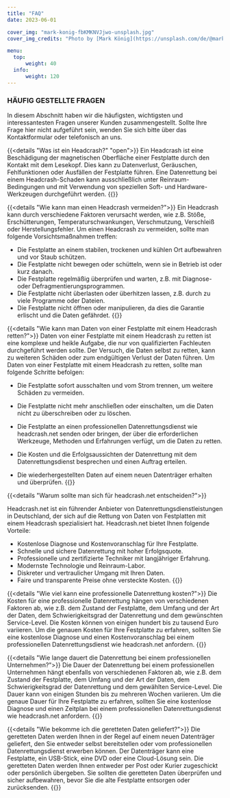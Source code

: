 ```yaml
---
title: "FAQ"
date: 2023-06-01

cover_img: "mark-konig-fbKMKNVJjwo-unsplash.jpg"
cover_img_credits: "Photo by [Mark König](https://unsplash.com/de/@markkoenig?utm_source=unsplash&utm_medium=referral&utm_content=creditCopyText) on [Unsplash](https://unsplash.com/photos/fbKMKNVJjwo?utm_source=unsplash&utm_medium=referral&utm_content=creditCopyText)"

menu:
  top:
      weight: 40
  info:
      weight: 120
---
```


### HÄUFIG GESTELLTE FRAGEN

In diesem Abschnitt haben wir die häufigsten, wichtigsten und interessantesten Fragen unserer Kunden zusammengestellt. Sollte Ihre Frage hier nicht aufgeführt sein, wenden Sie sich bitte über das Kontaktformular oder telefonisch an uns.

{{<details "Was ist ein Headcrash?" "open">}}
Ein Headcrash ist eine Beschädigung der magnetischen Oberfläche einer Festplatte durch den Kontakt mit dem Lesekopf. Dies kann zu Datenverlust, Geräuschen, Fehlfunktionen oder Ausfällen der Festplatte führen. Eine Datenrettung bei einem Headcrash-Schaden kann ausschließlich unter Reinraum-Bedingungen und mit Verwendung von speziellen Soft- und Hardware-Werkzeugen durchgeführt werden.
{{</details>}}

{{<details "Wie kann man einen Headcrash vermeiden?">}}
Ein Headcrash kann durch verschiedene Faktoren verursacht werden, wie z.B. Stöße, Erschütterungen, Temperaturschwankungen, Verschmutzung, Verschleiß oder Herstellungsfehler. Um einen Headcrash zu vermeiden, sollte man folgende Vorsichtsmaßnahmen treffen:

- Die Festplatte an einem stabilen, trockenen und kühlen Ort aufbewahren und vor Staub schützen.
- Die Festplatte nicht bewegen oder schütteln, wenn sie in Betrieb ist oder kurz danach.
- Die Festplatte regelmäßig überprüfen und warten, z.B. mit Diagnose- oder Defragmentierungsprogrammen.
- Die Festplatte nicht überlasten oder überhitzen lassen, z.B. durch zu viele Programme oder Dateien.
- Die Festplatte nicht öffnen oder manipulieren, da dies die Garantie erlischt und die Daten gefährdet.
{{</details>}}

{{<details "Wie kann man Daten von einer Festplatte mit einem Headcrash retten?">}}
Daten von einer Festplatte mit einem Headcrash zu retten ist eine komplexe und heikle Aufgabe, die nur von qualifizierten Fachleuten durchgeführt werden sollte. Der Versuch, die Daten selbst zu retten, kann zu weiteren Schäden oder zum endgültigen Verlust der Daten führen. Um Daten von einer Festplatte mit einem Headcrash zu retten, sollte man folgende Schritte befolgen:

- Die Festplatte sofort ausschalten und vom Strom trennen, um weitere Schäden zu vermeiden.

- Die Festplatte nicht mehr anschließen oder einschalten, um die Daten nicht zu überschreiben oder zu löschen.

- Die Festplatte an einen professionellen Datenrettungsdienst wie headcrash.net senden oder bringen, der über die erforderlichen Werkzeuge, Methoden und Erfahrungen verfügt, um die Daten zu retten.

- Die Kosten und die Erfolgsaussichten der Datenrettung mit dem Datenrettungsdienst besprechen und einen Auftrag erteilen.

- Die wiederhergestellten Daten auf einem neuen Datenträger erhalten und überprüfen.
{{</details>}}

{{<details "Warum sollte man sich für headcrash.net entscheiden?">}}

Headcrash.net ist ein führender Anbieter von Datenrettungsdienstleistungen in Deutschland, der sich auf die Rettung von Daten von Festplatten mit einem Headcrash spezialisiert hat. Headcrash.net bietet Ihnen folgende Vorteile:

- Kostenlose Diagnose und Kostenvoranschlag für Ihre Festplatte.
- Schnelle und sichere Datenrettung mit hoher Erfolgsquote.
- Professionelle und zertifizierte Techniker mit langjähriger Erfahrung.
- Modernste Technologie und Reinraum-Labor.
- Diskreter und vertraulicher Umgang mit Ihren Daten.
- Faire und transparente Preise ohne versteckte Kosten.
{{</details>}}

{{<details "Wie viel kann eine professionelle Datenrettung kosten?">}}
Die Kosten für eine professionelle Datenrettung hängen von verschiedenen Faktoren ab, wie z.B. dem Zustand der Festplatte, dem Umfang und der Art der Daten, dem Schwierigkeitsgrad der Datenrettung und dem gewünschten Service-Level. Die Kosten können von einigen hundert bis zu  tausend Euro variieren. Um die genauen Kosten für Ihre Festplatte zu erfahren, sollten Sie eine kostenlose Diagnose und einen Kostenvoranschlag bei einem professionellen Datenrettungsdienst wie headcrash.net anfordern.
{{</details>}}

{{<details "Wie lange dauert die Datenrettung bei einem professionellen Unternehmen?">}}
Die Dauer der Datenrettung bei einem professionellen Unternehmen hängt ebenfalls von verschiedenen Faktoren ab, wie z.B. dem Zustand der Festplatte, dem Umfang und der Art der Daten, dem Schwierigkeitsgrad der Datenrettung und dem gewählten Service-Level. Die Dauer kann von einigen Stunden bis zu mehreren Wochen variieren. Um die genaue Dauer für Ihre Festplatte zu erfahren, sollten Sie eine kostenlose Diagnose und einen Zeitplan bei einem professionellen Datenrettungsdienst wie headcrash.net anfordern.
{{</details>}}

{{<details "Wie bekomme ich die geretteten Daten geliefert?">}}
Die geretteten Daten werden Ihnen in der Regel auf einem neuen Datenträger geliefert, den Sie entweder selbst bereitstellen oder vom professionellen Datenrettungsdienst erwerben können. Der Datenträger kann eine Festplatte, ein USB-Stick, eine DVD oder eine Cloud-Lösung sein. Die geretteten Daten werden Ihnen entweder per Post oder Kurier zugeschickt oder persönlich übergeben. Sie sollten die geretteten Daten überprüfen und sicher aufbewahren, bevor Sie die alte Festplatte entsorgen oder zurücksenden.
{{</details>}}
